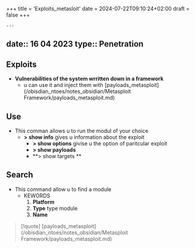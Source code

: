 +++
title = 'Exploits_metasloit'
date = 2024-07-22T09:10:24+02:00
draft = false
+++

    ---
date:: 16 04 2023
type:: Penetration
---
## Exploits
- **Vulnerabilities of the system wrritten down in a framework** 
	- u can use it and inject them with [payloads_metasploit](/obisdian_ntoes/notes_obsidian/Metasploit Framework/payloads_metasploit.md)
## Use
- This comman allows u to run the modul of your choice 
	- **> show info** gives u information about the exploit 
		- **> show options** givise u the option of  paritcular exploit 
		- **> show payloads**
		- **> show targets **

## Search
- This command allow u to find a module
	- KEWORDS
		1. **Platform** 
		2. **Type** 
			type  module
		3. **Name**
>[!quote] [payloads_metasploit](/obisdian_ntoes/notes_obsidian/Metasploit Framework/payloads_metasploit.md)